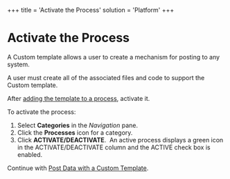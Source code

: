 +++
title = 'Activate the Process'
solution = 'Platform'
+++

# Activate the Process

A Custom template allows a user to create a mechanism for posting to any
system.

A user must create all of the associated files and code to support the
Custom template.

After [adding the template to a
process](Add_the_Custom_Template_to_a_Process), activate it.

To activate the process:

1.  Select **Categories** in the *Navigation* pane.
2.  Click the **Processes** icon for a category.
3.  Click **ACTIVATE/DEACTIVATE**.  An active process displays a green
    icon in the ACTIVATE/DEACTIVATE column and the ACTIVE check box is
    enabled.

Continue with [Post Data with a Custom
Template](Post_Data_Custom_Template).
